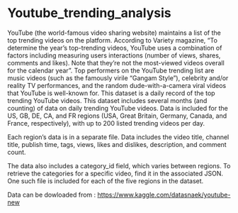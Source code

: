 # Youtube_trending_analysis
YouTube (the world-famous video sharing website) maintains a list of the top trending videos on the platform. According to Variety magazine, “To determine the year’s top-trending videos, YouTube uses a combination of factors including measuring users interactions (number of views, shares, comments and likes). Note that they’re not the most-viewed videos overall for the calendar year”. Top performers on the YouTube trending list are music videos (such as the famously virile “Gangam Style”), celebrity and/or reality TV performances, and the random dude-with-a-camera viral videos that YouTube is well-known for.  This dataset is a daily record of the top trending YouTube videos.
This dataset includes several months (and counting) of data on daily trending YouTube videos. Data is included for the US, GB, DE, CA, and FR regions (USA, Great Britain, Germany, Canada, and France, respectively), with up to 200 listed trending videos per day.

Each region’s data is in a separate file. Data includes the video title, channel title, publish time, tags, views, likes and dislikes, description, and comment count.

The data also includes a category_id field, which varies between regions. To retrieve the categories for a specific video, find it in the associated JSON. One such file is included for each of the five regions in the dataset.

Data can be dowloaded from : https://www.kaggle.com/datasnaek/youtube-new
